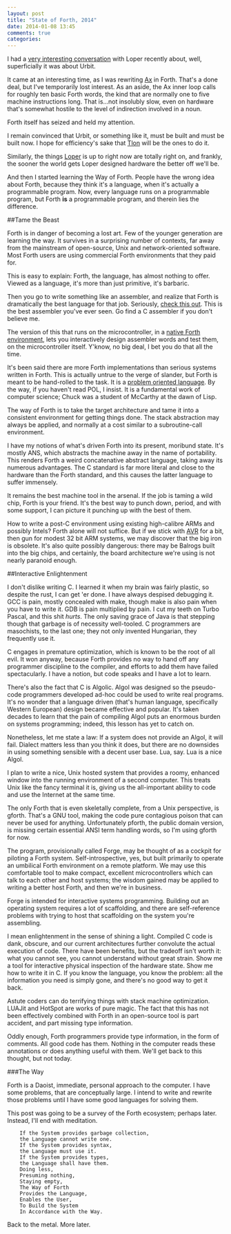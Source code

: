 ```yaml
---
layout: post
title: "State of Forth, 2014"
date: 2014-01-08 13:45
comments: true
categories: 
---
```


I had a [very interesting conversation](http://www.loper-os.org/?p=1390#comments) with Loper recently about, well, superficially it was about Urbit. 

It came at an interesting time, as I was rewriting [Ax](http://mnemnion.github.io/ax/spec.html) in Forth. That's a done deal, but I've temporarily lost interest. As an aside, the Ax inner loop calls for roughly ten basic Forth words, the kind that are normally one to five machine instructions long. That is...not insolubly slow, even on hardware that's somewhat hostile to the level of indirection involved in a noun.

Forth itself has seized and held my attention. 

I remain convinced that Urbit, or something like it, must be built and must be built now. I hope for efficiency's sake that [Tlon](http://tlon.io) will be the ones to do it. 

Similarly, the things [Loper](http://www.loper-os.org/?p=1427) is up to right now are totally right on, and frankly, the sooner the world gets Loper designed hardware the better off we'll be. 

And then I started learning the Way of Forth. People have the wrong idea about Forth, because they think it's a language, when it's actually a programmable program. Now, every language runs on a programmable program, but Forth **is** a programmable program, and therein lies the difference. 

##Tame the Beast

Forth is in danger of becoming a lost art. Few of the younger generation are learning the way. It survives in a surprising number of contexts, far away from the mainstream of open-source, Unix and network-oriented software. Most Forth users are using commercial Forth environments that they paid for. 

This is easy to explain: Forth, the language, has almost nothing to offer. Viewed as a language, it's more than just primitive, it's barbaric. 

Then you go to write something like an assembler, and realize that Forth is dramatically the best language for that job. Seriously, [check this out](http://krue.net/avr/). This is the best assembler you've ever seen. Go find a C assembler if you don't believe me. 

The version of this that runs on the microcontroller, in a [native Forth environment](http://krue.net/avrforth/), lets you interactively design assembler words and test them, on the microcontroller itself. Y'know, no big deal, I bet you do that all the time.

It's been said there are more Forth implementations than serious systems written in Forth. This is actually untrue to the verge of slander, but Forth is meant to be hand-rolled to the task. It is a [problem oriented language](http://www.colorforth.com/POL.htm). By the way, if you haven't read POL, I insist. It is a fundamental work of computer science; Chuck was a student of McCarthy at the dawn of Lisp.

The way of Forth is to take the target architecture and tame it into a consistent environment for getting things done. The stack abstraction may always be applied, and normally at a cost similar to a subroutine-call environment. 

I have my notions of what's driven Forth into its present, moribund state. It's mostly ANS, which abstracts the machine away in the name of portability. This renders Forth a weird concatenative abstract language, taking away its numerous advantages. The C standard is far more literal and close to the hardware than the Forth standard, and this causes the latter language to suffer immensely. 

It remains the best machine tool in the arsenal. If the job is taming a wild chip, Forth is your friend. It's the best way to punch down, period, and with some support, I can picture it punching up with the best of them.

How to write a post-C environment using existing high-calibre ARMs and possibly Intels? Forth alone will not suffice. But if we stick with [AVR](http://en.wikipedia.org/wiki/Atmel_AVR) for a bit, then gun for modest 32 bit ARM systems, we may discover that the big iron is obsolete. It's also quite possibly dangerous: there may be Balrogs built into the big chips, and certainly, the board architecture we're using is not nearly paranoid enough. 

##Interactive Enlightenment

I don't dislike writing C. I learned it when my brain was fairly plastic, so despite the rust, I can get 'er done. I have always despised debugging it. GCC is pain, mostly concealed with make, though make is also pain when you have to write it. GDB is pain multiplied by pain. I cut my teeth on Turbo Pascal, and this shit *hurts*. The only saving grace of Java is that stepping though that garbage is of necessity well-tooled. C programmers are masochists, to the last one; they not only invented Hungarian, they frequently use it. 

C engages in premature optimization, which is known to be the root of all evil. It won anyway, because Forth provides no way to hand off any programmer discipline to the compiler, and efforts to add them have failed spectacularly. I have a notion, but code speaks and I have a lot to learn. 

There's also the fact that C is Algolic. Algol was designed so the pseudo-code programmers developed ad-hoc could be used to write real programs. It's no wonder that a language driven (that's human language, specifically Western European) design became effective and popular. It's taken decades to learn that the pain of compiling Algol puts an enormous burden on systems programming; indeed, this lesson has yet to catch on.

Nonetheless, let me state a law: If a system does not provide an Algol, it will fail. Dialect matters less than you think it does, but there are no downsides in using something sensible with a decent user base. Lua, say. Lua is a nice Algol. 

I plan to write a nice, Unix hosted system that provides a roomy, enhanced window into the running environment of a second computer. This treats Unix like the fancy terminal it is, giving us the all-important ability to code and use the Internet at the same time. 

The only Forth that is even skeletally complete, from a Unix perspective, is gforth. That's a GNU tool, making the code pure contagious poison that can never be used for anything. Unfortunately pforth, the public domain version, is missing certain essential ANSI term handling words, so I'm using gforth for now. 

The program, provisionally called Forge, may be thought of as a cockpit for piloting a Forth system. Self-introspective, yes, but built primarily to operate an umbilical Forth environment on a remote platform. We may use this comfortable tool to make compact, excellent microcontrollers which can talk to each other and host systems; the wisdom gained may be applied to writing a better host Forth, and then we're in business.

Forge is intended for interactive systems programming. Building out an operating system requires a lot of scaffolding, and there are self-reference problems with trying to host that scaffolding on the system you're assembling. 

I mean enlightenment in the sense of shining a light. Compiled C code is dank, obscure, and our current architectures further convolute the actual execution of code. There have been benefits, but the tradeoff isn't worth it: what you cannot see, you cannot understand without great strain. Show me a tool for interactive physical inspection of the hardware state. Show me how to write it in C. If you know the language, you know the problem: all the information you need is simply gone, and there's no good way to get it back. 

Astute coders can do terrifying things with stack machine optimization. LUAJit and HotSpot are works of pure magic. The fact that this has not been effectively combined with Forth in an open-source tool is part accident, and part missing type information. 

Oddly enough, Forth programmers provide type information, in the form of comments. All good code has them. Nothing in the computer reads these annotations or does anything useful with them. We'll get back to this thought, but not today.  

###The Way

Forth is a Daoist, immediate, personal approach to the computer. I have some problems, that are conceptually large. I intend to write and rewrite those problems until I have some good languages for solving them. 

This post was going to be a survey of the Forth ecosystem; perhaps later. Instead, I'll end with meditation.

```
    If the System provides garbage collection,
    the Language cannot write one.
    If the System provides syntax,
    the Language must use it.
    If the System provides types, 
    the Language shall have them.
    Doing less,
    Presuming nothing,
    Staying empty,
    The Way of Forth
    Provides the Language,
    Enables the User,
    To Build the System
    In Accordance with the Way.
```

Back to the metal. More later.